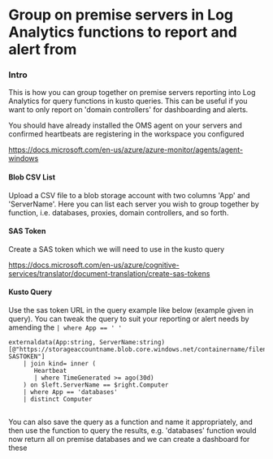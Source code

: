 # Group on premise servers in Log Analytics functions to report and alert from

### Intro 
This is how you can group together on premise servers reporting into Log Analytics for query functions in kusto queries. This can be useful if you want to only report on 'domain controllers' for dashboarding and alerts. 

You should have already installed the OMS agent on your servers and confirmed heartbeats are registering in the workspace you configured

https://docs.microsoft.com/en-us/azure/azure-monitor/agents/agent-windows
#### Blob CSV List
Upload a CSV file to a blob storage account with two columns 'App' and 'ServerName'. Here you can list each server you wish to group together by function, i.e. databases, proxies, domain controllers, and so forth. 

#### SAS Token 

Create a SAS token which we will need to use in the kusto query 

https://docs.microsoft.com/en-us/azure/cognitive-services/translator/document-translation/create-sas-tokens

#### Kusto Query

Use the sas token URL in the query example like below (example given in query). You can tweak the query to suit your reporting or alert needs by amending the `| where App == ' '` 

    externaldata(App:string, ServerName:string) [@"https://storageaccountname.blob.core.windows.net/containername/filename.csv?SASTOKEN"]
        | join kind= inner (
           Heartbeat
           | where TimeGenerated >= ago(30d)  
        ) on $left.ServerName == $right.Computer
        | where App == 'databases'
        | distinct Computer

##
You can also save the query as a function and name it appropriately, and then use the function to query the results, e.g. 'databases' function would now return all on premise databases and we can create a dashboard for these
